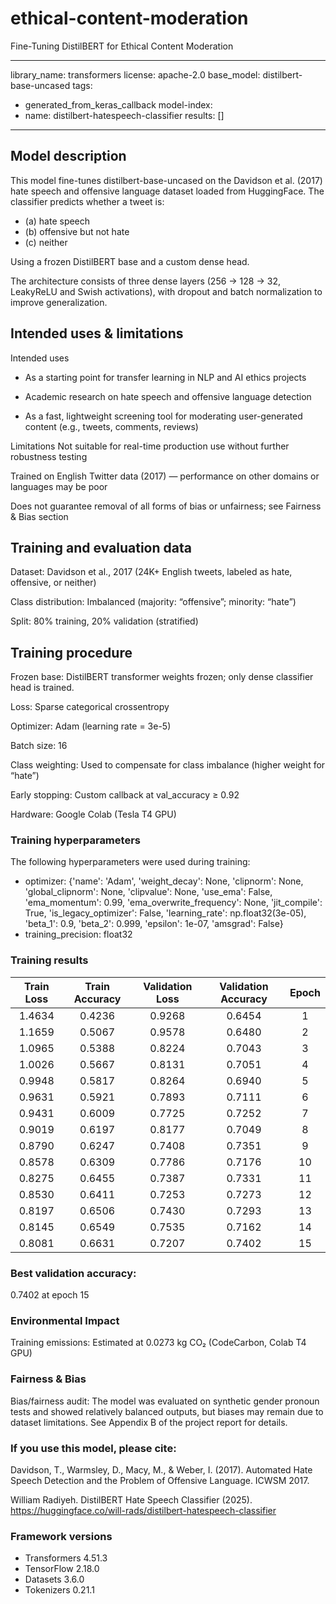 # ethical-content-moderation
Fine-Tuning DistilBERT for Ethical Content Moderation

---
library_name: transformers
license: apache-2.0
base_model: distilbert-base-uncased
tags:
- generated_from_keras_callback
model-index:
- name: distilbert-hatespeech-classifier
  results: []
---

<!-- This model card has been generated automatically according to the information Keras had access to. You should
probably proofread and complete it, then remove this comment. -->

## Model description

This model fine-tunes distilbert-base-uncased on the Davidson et al. (2017) hate speech and offensive language dataset loaded from HuggingFace. The classifier predicts whether a tweet is:

- (a) hate speech
- (b) offensive but not hate
- (c) neither

Using a frozen DistilBERT base and a custom dense head.

The architecture consists of three dense layers (256 → 128 → 32, LeakyReLU and Swish activations), with dropout and batch normalization to improve generalization.


## Intended uses & limitations

Intended uses

- As a starting point for transfer learning in NLP and AI ethics projects

- Academic research on hate speech and offensive language detection

- As a fast, lightweight screening tool for moderating user-generated content (e.g., tweets, comments, reviews)

Limitations
Not suitable for real-time production use without further robustness testing

Trained on English Twitter data (2017) — performance on other domains or languages may be poor

Does not guarantee removal of all forms of bias or unfairness; see Fairness & Bias section

## Training and evaluation data

Dataset:
Davidson et al., 2017 (24K+ English tweets, labeled as hate, offensive, or neither)

Class distribution: Imbalanced (majority: “offensive”; minority: “hate”)

Split: 80% training, 20% validation (stratified)


## Training procedure

Frozen base: DistilBERT transformer weights frozen; only dense classifier head is trained.

Loss: Sparse categorical crossentropy

Optimizer: Adam (learning rate = 3e-5)

Batch size: 16

Class weighting: Used to compensate for class imbalance (higher weight for “hate”)

Early stopping: Custom callback at val_accuracy ≥ 0.92 

Hardware: Google Colab (Tesla T4 GPU)

### Training hyperparameters

The following hyperparameters were used during training:
- optimizer: {'name': 'Adam', 'weight_decay': None, 'clipnorm': None, 'global_clipnorm': None, 'clipvalue': None, 'use_ema': False, 'ema_momentum': 0.99, 'ema_overwrite_frequency': None, 'jit_compile': True, 'is_legacy_optimizer': False, 'learning_rate': np.float32(3e-05), 'beta_1': 0.9, 'beta_2': 0.999, 'epsilon': 1e-07, 'amsgrad': False}
- training_precision: float32

### Training results

| Train Loss | Train Accuracy | Validation Loss | Validation Accuracy | Epoch |
|:----------:|:--------------:|:---------------:|:-------------------:|:-----:|
| 1.4634     | 0.4236         | 0.9268          | 0.6454              | 1     |
| 1.1659     | 0.5067         | 0.9578          | 0.6480              | 2     |
| 1.0965     | 0.5388         | 0.8224          | 0.7043              | 3     |
| 1.0026     | 0.5667         | 0.8131          | 0.7051              | 4     |
| 0.9948     | 0.5817         | 0.8264          | 0.6940              | 5     |
| 0.9631     | 0.5921         | 0.7893          | 0.7111              | 6     |
| 0.9431     | 0.6009         | 0.7725          | 0.7252              | 7     |
| 0.9019     | 0.6197         | 0.8177          | 0.7049              | 8     |
| 0.8790     | 0.6247         | 0.7408          | 0.7351              | 9     |
| 0.8578     | 0.6309         | 0.7786          | 0.7176              | 10    |
| 0.8275     | 0.6455         | 0.7387          | 0.7331              | 11    |
| 0.8530     | 0.6411         | 0.7253          | 0.7273              | 12    |
| 0.8197     | 0.6506         | 0.7430          | 0.7293              | 13    |
| 0.8145     | 0.6549         | 0.7535          | 0.7162              | 14    |
| 0.8081     | 0.6631         | 0.7207          | 0.7402              | 15    |

### Best validation accuracy:
0.7402 at epoch 15

### Environmental Impact
Training emissions:
Estimated at 0.0273 kg CO₂ (CodeCarbon, Colab T4 GPU)

### Fairness & Bias

Bias/fairness audit:
The model was evaluated on synthetic gender pronoun tests and showed relatively balanced outputs, but biases may remain due to dataset limitations. 
See Appendix B of the project report for details.

### If you use this model, please cite:

Davidson, T., Warmsley, D., Macy, M., & Weber, I. (2017). Automated Hate Speech Detection and the Problem of Offensive Language. ICWSM 2017.

 William Radiyeh. DistilBERT Hate Speech Classifier (2025). https://huggingface.co/will-rads/distilbert-hatespeech-classifier


### Framework versions

- Transformers 4.51.3
- TensorFlow 2.18.0
- Datasets 3.6.0
- Tokenizers 0.21.1
